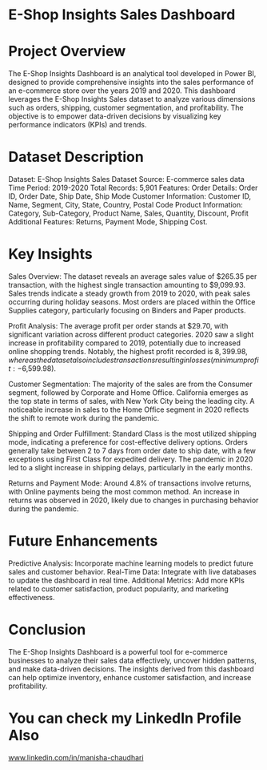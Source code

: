 # E-Shop Insights Sales Dashboard

# Project Overview
The E-Shop Insights Dashboard is an analytical tool developed in Power BI, designed to provide comprehensive insights into the sales performance of an e-commerce store over the years 2019 and 2020. 
This dashboard leverages the E-Shop Insights Sales dataset to analyze various dimensions such as orders, shipping, customer segmentation, and profitability. 
The objective is to empower data-driven decisions by visualizing key performance indicators (KPIs) and trends.

# Dataset Description
Dataset: E-Shop Insights Sales Dataset
Source: E-commerce sales data
Time Period: 2019-2020
Total Records: 5,901
Features:
Order Details: Order ID, Order Date, Ship Date, Ship Mode
Customer Information: Customer ID, Name, Segment, City, State, Country, Postal Code
Product Information: Category, Sub-Category, Product Name, Sales, Quantity, Discount, Profit
Additional Features: Returns, Payment Mode, Shipping Cost.

# Key Insights

Sales Overview:
The dataset reveals an average sales value of $265.35 per transaction, with the highest single transaction amounting to $9,099.93.
Sales trends indicate a steady growth from 2019 to 2020, with peak sales occurring during holiday seasons.
Most orders are placed within the Office Supplies category, particularly focusing on Binders and Paper products.

Profit Analysis:
The average profit per order stands at $29.70, with significant variation across different product categories.
2020 saw a slight increase in profitability compared to 2019, potentially due to increased online shopping trends.
Notably, the highest profit recorded is $8,399.98, whereas the dataset also includes transactions resulting in losses (minimum profit: -$6,599.98).

Customer Segmentation:
The majority of the sales are from the Consumer segment, followed by Corporate and Home Office.
California emerges as the top state in terms of sales, with New York City being the leading city.
A noticeable increase in sales to the Home Office segment in 2020 reflects the shift to remote work during the pandemic.

Shipping and Order Fulfillment:
Standard Class is the most utilized shipping mode, indicating a preference for cost-effective delivery options.
Orders generally take between 2 to 7 days from order date to ship date, with a few exceptions using First Class for expedited delivery.
The pandemic in 2020 led to a slight increase in shipping delays, particularly in the early months.

Returns and Payment Mode:
Around 4.8% of transactions involve returns, with Online payments being the most common method.
An increase in returns was observed in 2020, likely due to changes in purchasing behavior during the pandemic.

# Future Enhancements
Predictive Analysis: Incorporate machine learning models to predict future sales and customer behavior.
Real-Time Data: Integrate with live databases to update the dashboard in real time.
Additional Metrics: Add more KPIs related to customer satisfaction, product popularity, and marketing effectiveness.

# Conclusion
The E-Shop Insights Dashboard is a powerful tool for e-commerce businesses to analyze their sales data effectively, uncover hidden patterns, and make data-driven decisions. 
The insights derived from this dashboard can help optimize inventory, enhance customer satisfaction, and increase profitability.

# You can check my LinkedIn Profile Also
www.linkedin.com/in/manisha-chaudhari


